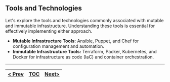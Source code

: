 ## Tools and Technologies
Let's explore the tools and technologies commonly associated with mutable and immutable infrastructure. Understanding these tools is essential for effectively implementing either approach.

*   **Mutable Infrastructure Tools:** Ansible, Puppet, and Chef for configuration management and automation.
*   **Immutable Infrastructure Tools:** Terraform, Packer, Kubernetes, and Docker for infrastructure as code (IaC) and container orchestration.

---
|[< Prev](s8.md)| [TOC](toc.md)  | [Next>](s10.md)|
|---------------|----------------|---------------|
<!-- pagebreak -->
